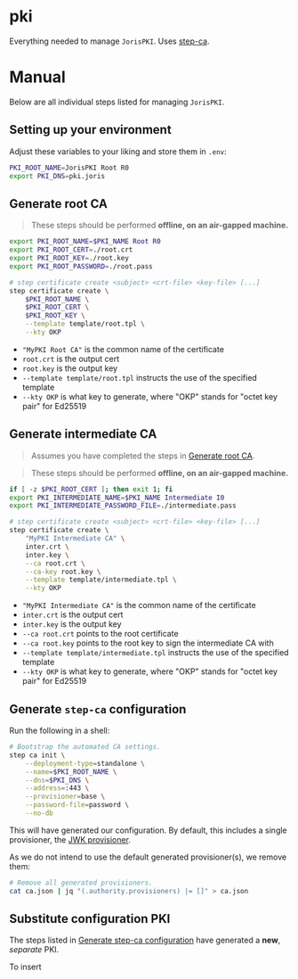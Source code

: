 # pki
Everything needed to manage `JorisPKI`. Uses [step-ca](https://github.com/smallstep/certificates/).

# Manual
Below are all individual steps listed for managing `JorisPKI`.

## Setting up your environment

Adjust these variables to your liking and store them in `.env`:
```bash
PKI_ROOT_NAME=JorisPKI Root R0
export PKI_DNS=pki.joris
```

## Generate root CA

> These steps should be performed **offline, on an air-gapped machine.**

```bash
export PKI_ROOT_NAME=$PKI_NAME Root R0
export PKI_ROOT_CERT=./root.crt
export PKI_ROOT_KEY=./root.key
export PKI_ROOT_PASSWORD=./root.pass

# step certificate create <subject> <crt-file> <key-file> [...]
step certificate create \
    $PKI_ROOT_NAME \
    $PKI_ROOT_CERT \
    $PKI_ROOT_KEY \
    --template template/root.tpl \
    --kty OKP
```

- `"MyPKI Root CA"` is the common name of the certificate
- `root.crt` is the output cert
- `root.key` is the output key
- `--template template/root.tpl` instructs the use of the specified template
- `--kty OKP` is what key to generate, where "OKP" stands for "octet key pair" for Ed25519

## Generate intermediate CA

> Assumes you have completed the steps in [Generate root CA](#generate-root-ca).

> These steps should be performed **offline, on an air-gapped machine.**

```bash
if [ -z $PKI_ROOT_CERT ]; then exit 1; fi
export PKI_INTERMEDIATE_NAME=$PKI_NAME Intermediate I0
export PKI_INTERMEDIATE_PASSWORD_FILE=./intermediate.pass

# step certificate create <subject> <crt-file> <key-file> [...]
step certificate create \
    "MyPKI Intermediate CA" \
    inter.crt \
    inter.key \
    --ca root.crt \
    --ca-key root.key \
    --template template/intermediate.tpl \
    --kty OKP
```

- `"MyPKI Intermediate CA"` is the common name of the certificate
- `inter.crt` is the output cert
- `inter.key` is the output key
- `--ca root.crt` points to the root certificate
- `--ca root.key` points to the root key to sign the intermediate CA with
- `--template template/intermediate.tpl` instructs the use of the specified template
- `--kty OKP` is what key to generate, where "OKP" stands for "octet key pair" for Ed25519

## Generate `step-ca` configuration

Run the following in a shell:

```bash
# Bootstrap the automated CA settings.
step ca init \
    --deployment-type=standalone \
    --name=$PKI_ROOT_NAME \
    --dns=$PKI_DNS \
    --address=:443 \
    --provisioner=base \
    --password-file=password \
    --no-db
```

This will have generated our configuration. By default, this includes a single provisioner, the [JWK provisioner](https://smallstep.com/docs/step-ca/provisioners/#jwk).

As we do not intend to use the default generated provisioner(s), we remove them: 
```bash
# Remove all generated provisioners.
cat ca.json | jq "(.authority.provisioners) |= []" > ca.json
```

## Substitute configuration PKI

The steps listed in [Generate step-ca configuration](#generate-step-ca-configuration) have generated a **new**, _separate_ PKI.

To insert 
